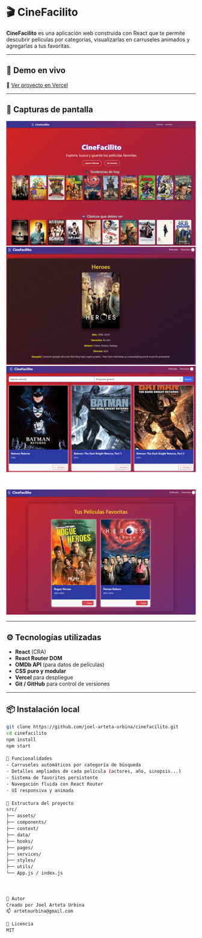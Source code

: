 # 🎬 CineFacilito

**CineFacilito** es una aplicación web construida con React que te permite descubrir películas por categorías, visualizarlas en carruseles animados y agregarlas a tus favoritas.

---

## 🚀 Demo en vivo

🔗 [Ver proyecto en Vercel](https://cine-facil.vercel.app)

---

## 📸 Capturas de pantalla

<p align="center">
  <img src="./docs/Home.png" width="600" alt="Vista de Inicio" />
  <img src="./docs/Detalle_Pelicula.png" width="600" alt="Detalle de Película" />
  <img src="./docs/Buscar Pelicula.png" width="600" alt="Buscar Película" />
  <img src="./docs/Favoritos.png" width="600" alt="Sección de Favoritos" />
</p>

---

## ⚙️ Tecnologías utilizadas

- **React** (CRA)
- **React Router DOM**
- **OMDb API** (para datos de películas)
- **CSS puro y modular**
- **Vercel** para despliegue
- **Git / GitHub** para control de versiones

---

## 📦 Instalación local

```bash
git clone https://github.com/joel-arteta-urbina/cinefacilito.git
cd cinefacilito
npm install
npm start

🎯 Funcionalidades
- Carruseles automáticos por categoría de búsqueda
- Detalles ampliados de cada película (actores, año, sinopsis...)
- Sistema de favoritos persistente
- Navegación fluida con React Router
- UI responsiva y animada

📁 Estructura del proyecto
src/
├── assets/
├── components/
├── context/
├── data/
├── hooks/
├── pages/
├── services/
├── styles/
├── utils/
└── App.js / index.js



👤 Autor
Creado por Joel Arteta Urbina
📫 artetaurbina@gmail.com

📄 Licencia
MIT

